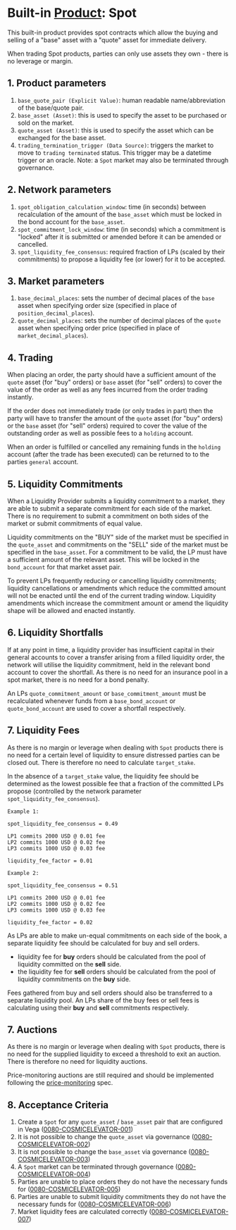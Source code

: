 # Built-in [Product](./0051-PROD-product.md): Spot

This built-in product provides spot contracts which allow the buying and selling of a "base" asset with a "quote" asset for immediate delivery.

When trading Spot products, parties can only use assets they own - there is no leverage or margin.

## 1. Product parameters

1. `base_quote_pair (Explicit Value)`: human readable name/abbreviation of the base/quote pair.
1. `base_asset (Asset)`: this is used to specify the asset to be purchased or sold on the market.
1. `quote_asset (Asset)`: this is used to specify the asset which can be exchanged for the base asset.
1. `trading_termination_trigger (Data Source)`: triggers the market to move to `trading terminated` status. This trigger may be a datetime trigger or an oracle. Note: a `Spot` market may also be terminated through governance.

## 2. Network parameters

1. `spot_obligation_calculation_window`: time (in seconds) between recalculation of the amount of the `base_asset` which must be locked in the bond account for the `base_asset`.
1. `spot_commitment_lock_window`: time (in seconds) which a commitment is "locked" after it is submitted or amended before it can be amended or cancelled.
1. `spot_liquidity_fee_consensus`: required fraction of LPs (scaled by their commitments) to propose a liquidity fee (or lower) for it to be accepted.

## 3. Market parameters

1. `base_decimal_places`: sets the number of decimal places of the `base` asset when specifying order size (specified in place of `position_decimal_places`).
1. `quote_decimal_places`: sets the number of decimal places of the `quote` asset when specifying order price (specified in place of `market_decimal_places`).

## 4. Trading

When placing an order, the party should have a sufficient amount of the `quote` asset (for "buy" orders) or `base` asset (for "sell" orders) to cover the value of the order as well as any fees incurred from the order trading instantly.

If the order does not immediately trade (or only trades in part) then the party will have to transfer the amount of the `quote` asset (for "buy" orders) or the `base` asset (for "sell" orders) required to cover the value of the outstanding order as well as possible fees to a `holding` account.

When an order is fulfilled or cancelled any remaining funds in the `holding` account (after the trade has been executed) can be returned to to the parties `general` account.

## 5. Liquidity Commitments

When a Liquidity Provider submits a liquidity commitment to a market, they are able to submit a separate commitment for each side of the market. There is no requirement to submit a commitment on both sides of the market or submit commitments of equal value.

Liquidity commitments on the "BUY" side of the market must be specified in the `quote_asset` and commitments on the "SELL" side of the market must be specified in the `base_asset`. For a commitment to be valid, the LP must have a sufficient amount of the relevant asset. This will be locked in the `bond_account` for that market asset pair.

To prevent LPs frequently reducing or cancelling liquidity commitments; liquidity cancellations or amendments which reduce the committed amount will not be enacted until the end of the current trading window. Liquidity amendments which increase the commitment amount or amend the liquidity shape will be allowed and enacted instantly.

## 6. Liquidity Shortfalls

If at any point in time, a liquidity provider has insufficient capital in their general accounts to cover a transfer arising from a filled liquidity order, the network will utilise the liquidity commitment, held in the relevant bond account to cover the shortfall. As there is no need for an insurance pool in a spot market, there is no need for a bond penalty.

An LPs `quote_commitment_amount` or `base_commitment_amount` must be recalculated whenever funds from a `base_bond_account` or `quote_bond_account` are used to cover a shortfall respectively.

## 7. Liquidity Fees

As there is no margin or leverage when dealing with `Spot` products there is no need for a certain level of liquidity to ensure distressed parties can be closed out. There is therefore no need to calculate `target_stake`.

In the absence of a `target_stake` value, the liquidity fee should be determined as the lowest possible fee that a fraction of the committed LPs propose (controlled by the network parameter `spot_liquidity_fee_consensus`).

```psuedo
Example 1:

spot_liquidity_fee_consensus = 0.49

LP1 commits 2000 USD @ 0.01 fee
LP2 commits 1000 USD @ 0.02 fee
LP3 commits 1000 USD @ 0.03 fee

liquidity_fee_factor = 0.01
```

```psuedo
Example 2:

spot_liquidity_fee_consensus = 0.51

LP1 commits 2000 USD @ 0.01 fee
LP2 commits 1000 USD @ 0.02 fee
LP3 commits 1000 USD @ 0.03 fee

liquidity_fee_factor = 0.02
```

As LPs are able to make un-equal commitments on each side of the book, a separate liquidity fee should be calculated for buy and sell orders.

- liquidity fee for **buy** orders should be calculated from the pool of liquidity committed on the **sell** side.
- the liquidity fee for **sell** orders should be calculated from the pool of liquidity commitments on the **buy** side.

Fees gathered from buy and sell orders should also be transferred to a separate liquidity pool. An LPs share of the buy fees or sell fees is calculating using their **buy** and **sell** commitments respectively.


## 7. Auctions

As there is no margin or leverage when dealing with `Spot` products, there is no need for the supplied liquidity to exceed a threshold to exit an auction. There is therefore no need for liquidity auctions.

Price-monitoring auctions are still required and should be implemented following the [price-monitoring](./0032-PRIM-price_monitoring.md) spec.

## 8. Acceptance Criteria

1. Create a `Spot` for any `quote_asset` / `base_asset` pair that are configured in Vega (<a name="0080-COSMICELEVATOR-001" href="#0080-COSMICELEVATOR-001">0080-COSMICELEVATOR-001</a>)
1. It is not possible to change the `quote_asset` via governance (<a name="0080-COSMICELEVATOR-002" href="#0080-COSMICELEVATOR-002">0080-COSMICELEVATOR-002</a>)
1. It is not possible to change the `base_asset` via governance (<a name="0080-COSMICELEVATOR-003" href="#0080-COSMICELEVATOR-003">0080-COSMICELEVATOR-003</a>)
1. A `Spot` market can be terminated through governance (<a name="0080-COSMICELEVATOR-004" href="#0080-COSMICELEVATOR-004">0080-COSMICELEVATOR-004</a>)
1. Parties are unable to place orders they do not have the necessary funds for (<a name="0080-COSMICELEVATOR-005" href="#0080-COSMICELEVATOR-005">0080-COSMICELEVATOR-005</a>)
1. Parties are unable to submit liquidity commitments they do not have the necessary funds for (<a name="0080-COSMICELEVATOR-006" href="#0080-COSMICELEVATOR-006">0080-COSMICELEVATOR-006</a>)
1. Market liquidity fees are calculated correctly (<a name="0080-COSMICELEVATOR-007" href="#0080-COSMICELEVATOR-007">0080-COSMICELEVATOR-007</a>)
